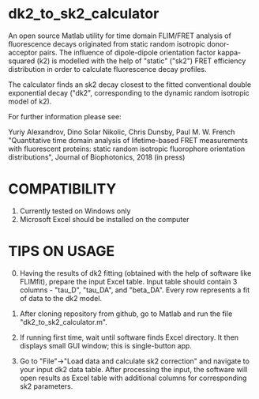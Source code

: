 dk2_to_sk2_calculator
=======


An open source Matlab utility for time domain FLIM/FRET analysis of fluorescence decays originated from static random isotropic donor-acceptor pairs. The influence of dipole-dipole orientation factor kappa-squared (k2) is modelled with the help of "static" ("sk2") FRET efficiency distribution in order to calculate fluorescence decay profiles. 

The calculator finds an sk2 decay closest to the fitted conventional double exponential decay ("dk2", corresponding to the dynamic random isotropic model of k2).

For further information please see:

Yuriy Alexandrov, Dino Solar Nikolic, Chris Dunsby, Paul M. W. French
"Quantitative time domain analysis of lifetime-based FRET measurements with fluorescent proteins: static random isotropic fluorophore orientation distributions", 
Journal of Biophotonics, 2018 (in press)


COMPATIBILITY
=======

1. Currently tested on Windows only
2. Microsoft Excel should be installed on the computer


TIPS ON USAGE
=======

0. Having the results of dk2 fitting (obtained with the help of software like FLIMfit), prepare the input Excel table.
Input table should contain 3 columns - "tau_D", "tau_DA", and "beta_DA". Every row represents a fit of data to the dk2 model. 

1. After cloning repository from github, go to Matlab and run the file "dk2_to_sk2_calculator.m".

2. If running first time, wait until software finds Excel directory. It then displays small GUI window; this is single-button app.

3. Go to "File"->"Load data and calculate sk2 correction" and navigate to your input dk2 data table. 
After processing the input, the software will open results as Excel table with additional columns for corresponding sk2 parameters.



